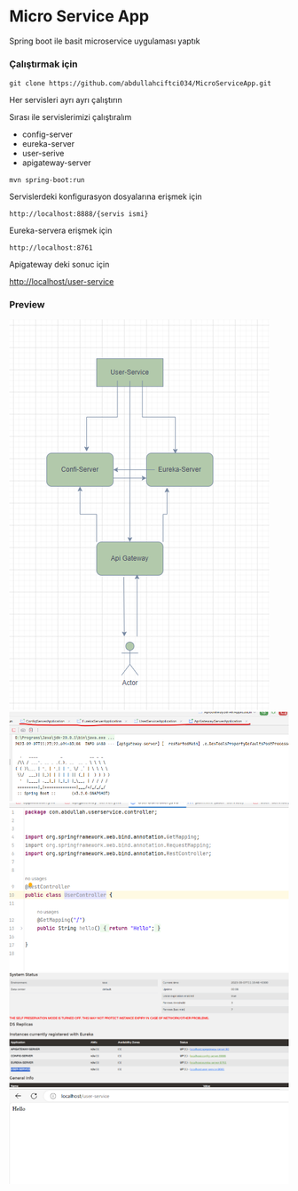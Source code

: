 # Micro Service App

Spring boot ile basit microservice uygulaması yaptık

### Çalıştırmak için 

```
git clone https://github.com/abdullahciftci034/MicroServiceApp.git
```
Her servisleri ayrı ayrı çalıştırın

Sırası ile servislerimizi çalıştıralım

- config-server
- eureka-server
- user-serive
- apigateway-server

```
mvn spring-boot:run 
```

Servislerdeki konfigurasyon dosyalarına erişmek için
```
http://localhost:8888/{servis ismi}
```
Eureka-servera erişmek için
```
http://localhost:8761
```

Apigateway deki sonuc için

<a href="http://localhost/user-service">http://localhost/user-service</a>


### Preview
<img src="images/5.png">
<img src="images/1.png">
<img src="images/2.png">
<img src="images/3.png">
<img src="images/4.png">